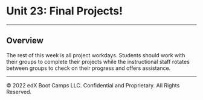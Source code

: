 # Unit 23: Final Projects!

---

## Overview

The rest of this week is all project workdays. Students should work with their groups to complete their projects while the instructional staff rotates between groups to check on their progress and offers assistance.

---

© 2022 edX Boot Camps LLC. Confidential and Proprietary. All Rights Reserved.
